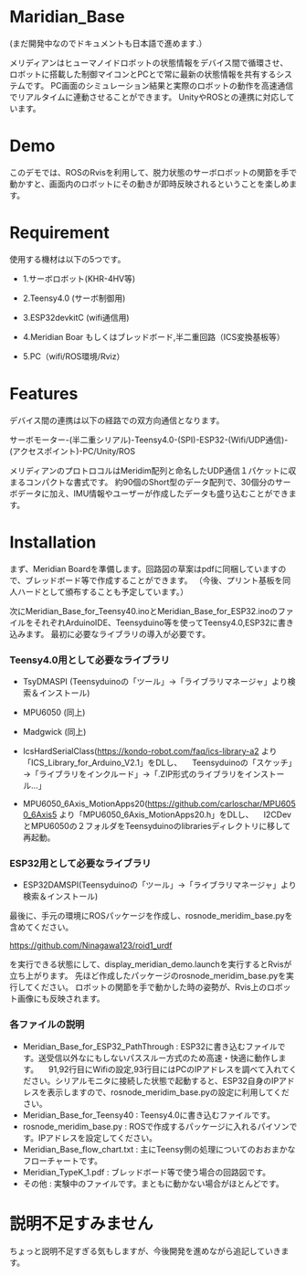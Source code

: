 # Maridian_Base
(まだ開発中なのでドキュメントも日本語で進めます.）

メリディアンはヒューマノイドロボットの状態情報をデバイス間で循環させ、
ロボットに搭載した制御マイコンとPCとで常に最新の状態情報を共有するシステムです。
PC画面のシミュレーション結果と実際のロボットの動作を高速通信でリアルタイムに連動させることができます。
UnityやROSとの連携に対応しています。

# Demo
このデモでは、ROSのRvisを利用して、脱力状態のサーボロボットの関節を手で動かすと、画面内のロボットにその動きが即時反映されるということを楽しめます。

# Requirement
使用する機材は以下の5つです。

* 1.サーボロボット(KHR-4HV等)

* 2.Teensy4.0 (サーボ制御用)

* 3.ESP32devkitC (wifi通信用)

* 4.Meridian Boar もしくはブレッドボード,半二重回路（ICS変換基板等）

* 5.PC（wifi/ROS環境/Rviz）

# Features
デバイス間の連携は以下の経路での双方向通信となります。

サーボモーター-(半二重シリアル)-Teensy4.0-(SPI)-ESP32-(Wifi/UDP通信)-(アクセスポイント)-PC/Unity/ROS

メリディアンのプロトロコルはMeridim配列と命名したUDP通信１パケットに収まるコンパクトな書式です。
約90個のShort型のデータ配列で、30個分のサーボデータに加え、IMU情報やユーザーが作成したデータも盛り込むことができます。

# Installation

まず、Meridian Boardを準備します。回路図の草案はpdfに同梱していますので、ブレッドボード等で作成することができます。
（今後、プリント基板を同人ハードとして頒布することも予定しています。）

次にMeridian_Base_for_Teensy40.inoとMeridian_Base_for_ESP32.inoのファイルをそれぞれArduinoIDE、Teensyduino等を使ってTeensy4.0,ESP32に書き込みます。
最初に必要なライブラリの導入が必要です。

### Teensy4.0用として必要なライブラリ

* TsyDMASPI (Teensyduinoの「ツール」→「ライブラリマネージャ」より検索＆インストール)

* MPU6050 (同上)

* Madgwick (同上)

* IcsHardSerialClass(https://kondo-robot.com/faq/ics-library-a2 より「ICS_Library_for_Arduino_V2.1」をDLし、
　Teensyduinoの「スケッチ」→「ライブラリをインクルード」→「.ZIP形式のライブラリをインストール...」
　
* MPU6050_6Axis_MotionApps20(https://github.com/carloschar/MPU6050_6Axis5 より「MPU6050_6Axis_MotionApps20.h」をDLし、
　I2CDevとMPU6050の２フォルダをTeensyduinoのlibrariesディレクトリに移して再起動。

### ESP32用として必要なライブラリ
* ESP32DAMSPI(Teensyduinoの「ツール」→「ライブラリマネージャ」より検索＆インストール)

最後に、手元の環境にROSパッケージを作成し、rosnode_meridim_base.pyを含めてください。

https://github.com/Ninagawa123/roid1_urdf

を実行できる状態にして、display_meridian_demo.launchを実行するとRvisが立ち上がります。
先ほど作成したパッケージのrosnode_meridim_base.pyを実行してください。
ロボットの関節を手で動かした時の姿勢が、Rvis上のロボット画像にも反映されます。

### 各ファイルの説明

* Meridian_Base_for_ESP32_PathThrough : ESP32に書き込むファイルです。送受信以外なにもしないパススルー方式のため高速・快適に動作します。
　91,92行目にWifiの設定,93行目にはPCのIPアドレスを調べて入れてください。シリアルモニタに接続した状態で起動すると、ESP32自身のIPアドレスを表示しますので、rosnode_meridim_base.pyの設定に利用してください。
* Meridian_Base_for_Teensy40 : Teensy4.0に書き込むファイルです。
* rosnode_meridim_base.py : ROSで作成するパッケージに入れるパイソンです。IPアドレスを設定してください。
* Meridian_Base_flow_chart.txt : 主にTeensy側の処理についてのおおまかなフローチャートです。
* Meridian_TypeK_1.pdf : ブレッドボード等で使う場合の回路図です。
* その他 : 実験中のファイルです。まともに動かない場合がほとんどです。

# 説明不足すみません
ちょっと説明不足すぎる気もしますが、今後開発を進めながら追記していきます。
